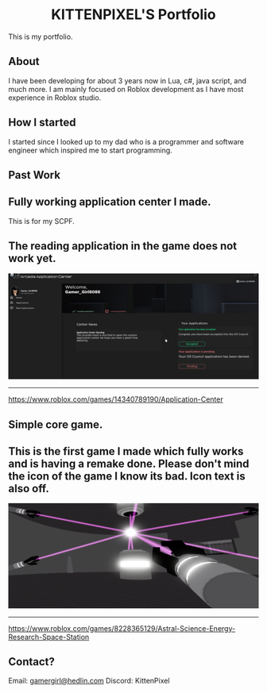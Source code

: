 <h1 align="center">KITTENPIXEL'S Portfolio</h1>

This is my portfolio.

<h2>About</h2>

I have been developing for about 3 years now in Lua, c#, java script, and much more. I am mainly focused on Roblox development as I have most experience in Roblox studio.

<h2>How I started</h2>

I started since I looked up to my dad who is a programmer and software engineer which inspired me to start programming.

<h2>Past Work</h2>

<h2>Fully working application center I made.</h2>
This is for my SCPF. 

The reading application in the game does not work yet.
------------------------------------------------------

<img src="https://raw.githubusercontent.com/KittenPixel-cell/Portfolio/main/Screenshot%202023-08-14%20195145.png">

------------------------------------------------------
https://www.roblox.com/games/14340789190/Application-Center

<h2>Simple core game.</h2>

This is the first game I made which fully works and is having a remake done. Please don't mind the icon of the game I know its bad. Icon text is also off.
------------------------------------------------------

<img src="https://raw.githubusercontent.com/KittenPixel-cell/Portfolio/main/Screenshot%202023-08-14%20195748.png">

------------------------------------------------------
https://www.roblox.com/games/8228365129/Astral-Science-Energy-Research-Space-Station

<h2>Contact?</h2>

Email: gamergirl@hedlin.com
Discord: KittenPixel
